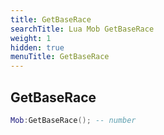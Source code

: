 ```yaml
---
title: GetBaseRace
searchTitle: Lua Mob GetBaseRace
weight: 1
hidden: true
menuTitle: GetBaseRace
---
```

## GetBaseRace
```lua
Mob:GetBaseRace(); -- number
```